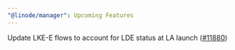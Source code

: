 ```yaml
---
"@linode/manager": Upcoming Features
---
```


Update LKE-E flows to account for LDE status at LA launch ([#11880](https://github.com/linode/manager/pull/11880))
